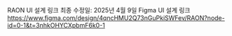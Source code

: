 RAON UI 설계 링크
최종 수정일: 2025년 4월 9일
Figma UI 설계 링크
https://www.figma.com/design/4qncHMU2Q73nGuPkiSWFev/RAON?node-id=0-1&t=3nhkOHYCXpbmF6k0-1
